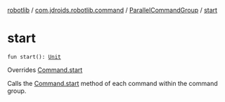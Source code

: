 [robotlib](../../index.md) / [com.jdroids.robotlib.command](../index.md) / [ParallelCommandGroup](index.md) / [start](./start.md)

# start

`fun start(): `[`Unit`](https://kotlinlang.org/api/latest/jvm/stdlib/kotlin/-unit/index.html)

Overrides [Command.start](../-command/start.md)

Calls the [Command.start](../-command/start.md) method of each command within the command
group.

